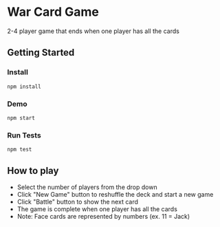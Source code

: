 # War Card Game
2-4 player game that ends when one player has all the cards

## Getting Started

### Install
```
npm install
```
### Demo
```
npm start
```
### Run Tests
```
npm test
```

## How to play
 - Select the number of players from the drop down
 - Click "New Game" button to reshuffle the deck and start a new game
 - Click "Battle" button to show the next card
 - The game is complete when one player has all the cards
 - Note: Face cards are represented by numbers (ex. 11 = Jack)
